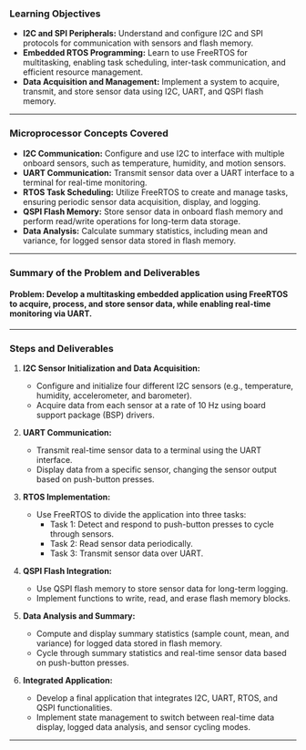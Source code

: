 ### **Learning Objectives**
- **I2C and SPI Peripherals:** Understand and configure I2C and SPI protocols for communication with sensors and flash memory.  
- **Embedded RTOS Programming:** Learn to use FreeRTOS for multitasking, enabling task scheduling, inter-task communication, and efficient resource management.  
- **Data Acquisition and Management:** Implement a system to acquire, transmit, and store sensor data using I2C, UART, and QSPI flash memory.  

---

### **Microprocessor Concepts Covered**
- **I2C Communication:** Configure and use I2C to interface with multiple onboard sensors, such as temperature, humidity, and motion sensors.  
- **UART Communication:** Transmit sensor data over a UART interface to a terminal for real-time monitoring.  
- **RTOS Task Scheduling:** Utilize FreeRTOS to create and manage tasks, ensuring periodic sensor data acquisition, display, and logging.  
- **QSPI Flash Memory:** Store sensor data in onboard flash memory and perform read/write operations for long-term data storage.  
- **Data Analysis:** Calculate summary statistics, including mean and variance, for logged sensor data stored in flash memory.  

---

### **Summary of the Problem and Deliverables**
#### **Problem:** Develop a multitasking embedded application using FreeRTOS to acquire, process, and store sensor data, while enabling real-time monitoring via UART.  

---

### **Steps and Deliverables**
1. **I2C Sensor Initialization and Data Acquisition:**  
   - Configure and initialize four different I2C sensors (e.g., temperature, humidity, accelerometer, and barometer).  
   - Acquire data from each sensor at a rate of 10 Hz using board support package (BSP) drivers.  

2. **UART Communication:**  
   - Transmit real-time sensor data to a terminal using the UART interface.  
   - Display data from a specific sensor, changing the sensor output based on push-button presses.  

3. **RTOS Implementation:**  
   - Use FreeRTOS to divide the application into three tasks:  
     - Task 1: Detect and respond to push-button presses to cycle through sensors.  
     - Task 2: Read sensor data periodically.  
     - Task 3: Transmit sensor data over UART.  

4. **QSPI Flash Integration:**  
   - Use QSPI flash memory to store sensor data for long-term logging.  
   - Implement functions to write, read, and erase flash memory blocks.  

5. **Data Analysis and Summary:**  
   - Compute and display summary statistics (sample count, mean, and variance) for logged data stored in flash memory.  
   - Cycle through summary statistics and real-time sensor data based on push-button presses.  

6. **Integrated Application:**  
   - Develop a final application that integrates I2C, UART, RTOS, and QSPI functionalities.  
   - Implement state management to switch between real-time data display, logged data analysis, and sensor cycling modes.  

---